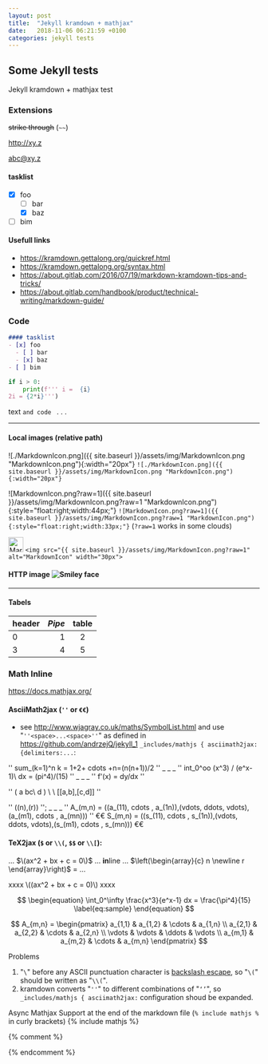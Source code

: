 ```yaml
---
layout: post
title:  "Jekyll kramdown + mathjax"
date:   2018-11-06 06:21:59 +0100
categories: jekyll tests
---
```

## Some Jekyll tests

Jekyll kramdown + mathjax test


### Extensions

~~strike through~~  (`~~`)

<http://xy.z>

<abc@xy.z>

#### tasklist 
- [x] foo
  - [ ] bar
  - [x] baz
- [ ] bim

#### Usefull links

- <https://kramdown.gettalong.org/quickref.html>
- <https://kramdown.gettalong.org/syntax.html>
- <https://about.gitlab.com/2016/07/19/markdown-kramdown-tips-and-tricks/>
- <https://about.gitlab.com/handbook/product/technical-writing/markdown-guide/>

### Code

```markdown
#### tasklist 
- [x] foo
  - [ ] bar
  - [x] baz
- [ ] bim
```

````python
if i > 0:
    print(f''' i =  {i}
2i = {2*i}''')
````

text `and code ` . . .

- - - - -

#### Local images (relative path)

![./MarkdownIcon.png]({{ site.baseurl }}/assets/img/MarkdownIcon.png "MarkdownIcon.png"){:width="20px"}
 `![./MarkdownIcon.png]({{ site.baseurl }}/assets/img/MarkdownIcon.png "MarkdownIcon.png"){:width="20px"}`

![MarkdownIcon.png?raw=1]({{ site.baseurl }}/assets/img/MarkdownIcon.png?raw=1 "MarkdownIcon.png"){:style="float:right;width:44px;"} `![MarkdownIcon.png?raw=1]({{ site.baseurl }}/assets/img/MarkdownIcon.png?raw=1 "MarkdownIcon.png"){:style="float:right;width:33px;"}` (`?raw=1` works in some clouds)

<img src="{{ site.baseurl }}/assets/img/MarkdownIcon.png?raw=1" alt="MarkdownIcon" width="30px"> `<img src="{{ site.baseurl }}/assets/img/MarkdownIcon.png?raw=1" alt="MarkdownIcon" width="30px">`

#### HTTP image  ![Smiley face](https://www.wpclipart.com/smiley/wink/.cache/smile_wink.png "Smiley face")

- - - - -

#### Tabels

header | _Pipe_ | table
-------|-------:|:-----:
  0    |      1 | 2
  3    | 4      | 5

### Math Inline

<https://docs.mathjax.org/>

#### **AsciiMath2jax** (`''` or `€€`) 
- see <http://www.wjagray.co.uk/maths/SymbolList.html> and use "`''<space>...<space>''`" as defined in <https://github.com/andrzejQ/jekyll_1> `_includes/mathjs { asciimath2jax: {delimiters:...`:

'' sum_(k=1)^n k = 1+2+ cdots +n=(n(n+1))/2 '' _ _ _ '' int_0^oo (x^3) / (e^x-1)\ dx = (pi^4)/(15) '' _ _ _ '' f'(x) = dy/dx ''

'' ( a bc\ d ) \ \  [[a,b],[c,d]] '' 

'' ((n),(r)) ''; _ _ _ 
'' A_(m,n) = ((a_(11), cdots , a_(1n)),(vdots, ddots, vdots),(a_(m1), cdots , a_(mn))) ''
€€ S_(m,n) = ((s_(11), cdots , s_(1n)),(vdots, ddots, vdots),(s_(m1), cdots , s_(mn))) €€

#### **TeX2jax** (`$` or `\\(`, `$$` or `\\[`):

...  $\(ax^2 + bx + c = 0\)$   ... **in**line ... 
$\left(\begin{array}{c}
 n \newline
 r
\end{array}\right)$
= ...


xxxx \\(\(ax^2 + bx + c = 0\)\\) xxxx

$$
\begin{equation}
  \int_0^\infty \frac{x^3}{e^x-1} dx = \frac{\pi^4}{15}
  \label{eq:sample}
\end{equation}
$$

$$
A_{m,n} = 
\begin{pmatrix}
  a_{1,1} & a_{1,2} & \cdots & a_{1,n} \\
  a_{2,1} & a_{2,2} & \cdots & a_{2,n} \\
  \vdots  & \vdots  & \ddots & \vdots  \\
  a_{m,1} & a_{m,2} & \cdots & a_{m,n} 
\end{pmatrix}
$$

Problems
1. "`\`" before any ASCII punctuation character is [backslash escape](https://github.github.com/gfm/#example-301), so "`\(`" should be written as "`\\(`".
2. kramdown converts "`''`" to different combinations of "`‘’`", so `_includes/mathjs { asciimath2jax:` configuration shoud be expanded.
<!-- -->



Async Mathjax Support at the end of the markdown file (`% include mathjs %` in curly brackets)
{% include mathjs %}

<!--mathjs in Markdown Panel--> 
{% comment %}
<script type="text/javascript">
  window.MathJax = {
    tex2jax: {inlineMath: [['$','$'],['\\(','\\)']],displayMath: [['$$','$$'],['\\[','\\]']],processEscapes:true}, 
    asciimath2jax: {delimiters: [['€€','€€'],["''","''"],["’’","‘’"],["‘’","’’"],["‘’","‘’"],["‘‘","’’"]]}
  };
</script>
<script type="text/javascript" src="https://cdnjs.cloudflare.com/ajax/libs/mathjax/2.7.2/MathJax.js?config=TeX-MML-AM_CHTML"></script>
{% endcomment %}
